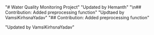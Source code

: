 "# Water Quality Monitoring Project" 
"Updated by Hemanth"
"\n## Contribution: Added preprocessing function" "Updtaed by VamsiKirhsnaYadav" 
"## Contribution: Added preprocessing function" 
 
"Updated by VamsiKirhsnaYadav" 
